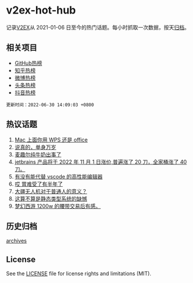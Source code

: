 # v2ex-hot-hub

 记录[V2EX](https://www.v2ex.com/)从 2021-01-06 日至今的热门话题。每小时抓取一次数据，按天[归档](archives)。
 
 ## 相关项目

- [GitHub热榜](https://github.com/snaildev/github-hot-hub)
- [知乎热榜](https://github.com/snaildev/zhihu-hot-hub)
- [微博热榜](https://github.com/snaildev/weibo-hot-hub)
- [头条热榜](https://github.com/snaildev/toutiao-hot-hub)
- [抖音热榜](https://github.com/snaildev/douyin-hot-hub)


 `更新时间：2022-06-30 14:09:03 +0800`

## 热议话题

1. [Mac 上面你用 WPS 还是 office](https://www.v2ex.com/t/862936)
1. [说真的，单身万岁](https://www.v2ex.com/t/863051)
1. [麦趣尔纯牛奶出事了](https://www.v2ex.com/t/863089)
1. [jetbrains 产品将于 2022 年 11 月 1 日涨价,普遍涨了 20 刀，全家桶涨了 40 刀。](https://www.v2ex.com/t/863011)
1. [有没有能代替 vscode 的高性能编辑器](https://www.v2ex.com/t/863081)
1. [哎 胃难受了有半年了](https://www.v2ex.com/t/862942)
1. [大疆无人机对于普通人的意义？](https://www.v2ex.com/t/863103)
1. [这算不算是静态类型系统的缺憾](https://www.v2ex.com/t/863142)
1. [梦幻西游 1200w 的腰带交易后有感。](https://www.v2ex.com/t/863111)

## 历史归档

[archives](archives)

## License

See the [LICENSE](LICENSE) file for license rights and limitations (MIT).
